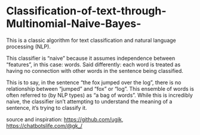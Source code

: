 # Classification-of-text-through-Multinomial-Naive-Bayes-
This is a classic algorithm for text classification and natural language processing (NLP).

This classifier is “naive” because it assumes independence between “features”, in this case: words. Said differently: each word is treated as having no connection with other words in the sentence being classified.

This is to say, in the sentence “the fox jumped over the log”, there is no relationship between “jumped” and “fox” or “log”. This ensemble of words is often referred to (by NLP types) as “a bag of words”. While this is incredibly naive, the classifier isn’t attempting to understand the meaning of a sentence, it’s trying to classify it. 

source and inspiration: https://github.com/ugik, https://chatbotslife.com/@gk_/
